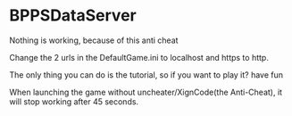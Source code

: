 ﻿# BPPSDataServer

Nothing is working, because of this anti cheat

Change the 2 urls in the DefaultGame.ini to localhost and https to http.

The only thing you can do is the tutorial, so if you want to play it? have fun 

When launching the game without uncheater/XignCode(the Anti-Cheat), it will stop working after 45 seconds. 

